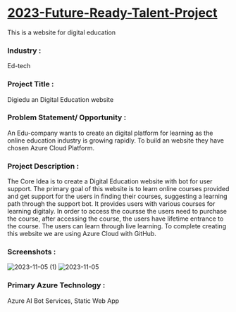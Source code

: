 # <a href="https://aries00021.github.io/Digiedu-an-Digital-Education-website/">2023-Future-Ready-Talent-Project</a>

This is a website for digital education


### Industry :

Ed-tech


### Project Title :

Digiedu an Digital Education website


### Problem Statement/ Opportunity :

An Edu-company wants to create an digital platform for learning as the online education industry is growing rapidly. To build an website they have chosen Azure Cloud Platform.


### Project Description :

The Core Idea is to create a Digital Education website with bot for user support. The primary goal of this website is to learn online courses provided and get support for the users in finding their courses, suggesting a learning path through the support bot. It provides users with various courses for learning digitaly. In order to access the coursse the users need to purchase the course, after accessing the course, the users have lifetime entrance to the course. The users can learn through live learning. To complete creating this website we are using Azure Cloud with GitHub.

### Screenshots :
![2023-11-05 (1)](https://github.com/aries00021/Digiedu-an-Digital-Education-website/assets/104365761/7d4dce35-ed42-410b-8706-c1119807ca7c)
![2023-11-05](https://github.com/aries00021/Digiedu-an-Digital-Education-website/assets/104365761/1e4f3d16-744c-474f-91aa-dec254fef9f3)




### Primary Azure Technology :
Azure AI Bot Services, Static Web App
